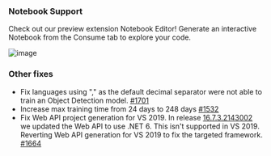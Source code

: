 ### Notebook Support
Check out our preview extension Notebook Editor! Generate an interactive Notebook from the Consume tab to explore your code. 

![image](https://user-images.githubusercontent.com/9122518/135922340-8fd53246-1a46-44f2-8905-e751d4246cfc.png)

### Other fixes
- Fix languages using "," as the default decimal separator were not able to train an Object Detection model. [#1701](https://github.com/dotnet/machinelearning-modelbuilder/issues/1701)
- Increase max training time from 24 days to 248 days [#1532](https://github.com/dotnet/machinelearning-modelbuilder/issues/1532)
- Fix Web API project generation for VS 2019. In release [16.7.3.2143002](../16.7.3.2143002.md) we updated the Web API to use .NET 6. This isn't supported in VS 2019. Reverting Web API generation for VS 2019 to fix the targeted framework.  [#1664](https://github.com/dotnet/machinelearning-modelbuilder/issues/1664)
